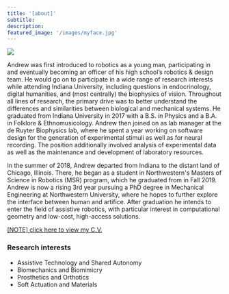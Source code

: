 ```yaml
---
title: '[about]'
subtitle:
description:
featured_image: '/images/myface.jpg'
---
```



<img src="{{site.baseurl}}/images/myface.jpg">

<!-- <img src={{site.baseurl}}/images/myface.jpg width="800px"> -->

<!-- 1. 1
<img src="../images/myface.jpg">
<img src="../images/myface.jpg" width="800">
<img src="../images/myface.JPG">
<img src="../images/myface.JPG" width="800">

2. 1
<img src="https://github.com/mossti/Portfolio/blob/master/images/myface.jpg">
<img src="https://github.com/mossti/Portfolio/blob/master/images/myface.jpg" width="800">
<img src="https://github.com/mossti/Portfolio/blob/master/images/myface.JPG">
<img src="https://github.com/mossti/Portfolio/blob/master/images/myface.JPG" width="800">

2. 2.5
<embed src="https://github.com/mossti/Portfolio/blob/master/images/myface.jpg">

3. 3
![](../images/myface.jpg)
"![](../images/myface.jpg)"

4. 4
![](https://github.com/mossti/Portfolio/blob/master/images/myface.jpg)
"![](https://github.com/mossti/Portfolio/blob/master/images/myface.jpg)" -->

Andrew was first introduced to robotics as a young man, participating in and eventually becoming an officer of his high school’s robotics & design team. He would go on to participate in a wide range of research interests while attending Indiana University, including questions in endocrinology, digital humanities, and (most centrally) the biophysics of vision. Throughout all lines of research, the primary drive was to better understand the differences and similarities between biological and mechanical systems. He graduated from Indiana University in 2017 with a B.S. in Physics and a B.A. in Folklore & Ethnomusicology. Andrew then joined on as lab manager at the de Ruyter Biophysics lab, where he spent a year working on software design for the generation of experimental stimuli as well as for neural recording. The position additionally involved analysis of experimental data as well as the maintenance and development of laboratory resources. 

In the summer of 2018, Andrew departed from Indiana to the distant land of Chicago, Illinois. There, he began as a student in Northwestern's Masters of Science in Robotics (MSR) program, which he graduated from in Fall 2019. Andrew is now a rising 3rd year pursuing a PhD degree in Mechanical Engineering at Northwestern University, where he hopes to further explore the interface between human and artifice. After graduation he intends to enter the field of assistive robotics, with particular interest in computational geometry and low-cost, high-access solutions.

<!-- 1. -->
<!-- https://mossti.github.io/Portfolio/docs/cv.pdf -->

<!-- 2. -->
<a id="raw-url" href="https://github.com/mossti/Portfolio/blob/master/docs/resume_cv_may_2022.pdf">[NOTE] click here to view my C.V.</a>

<!-- 3.
[../docs/cv.pdf](https://github.com/mossti/Portfolio/blob/master/docs/resume_cv_may_2022.pdf) -->

### Research interests
* Assistive Technology and Shared Autonomy
* Biomechanics and Biomimicry
* Prosthetics and Orthotics
* Soft Actuation and Materials
